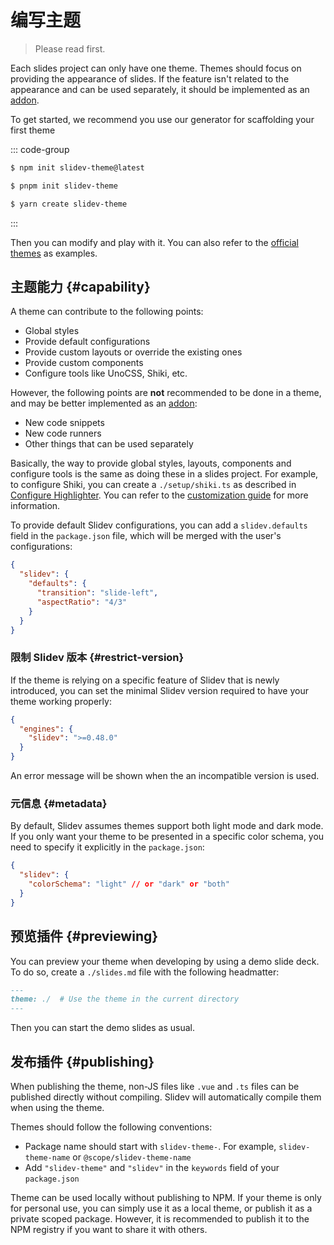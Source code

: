 # 编写主题

> Please read <LinkInline link="guide/theme-addon" /> first.

Each slides project can only have one theme. Themes should focus on providing the appearance of slides. If the feature isn't related to the appearance and can be used separately, it should be implemented as an [addon](./write-addon).

To get started, we recommend you use our generator for scaffolding your first theme

::: code-group

```bash [npm]
$ npm init slidev-theme@latest
```

```bash [pnpm]
$ pnpm init slidev-theme
```

```bash [yarn]
$ yarn create slidev-theme
```

:::

Then you can modify and play with it. You can also refer to the [official themes](../resources/theme-gallery#official-themes) as examples.

## 主题能力 {#capability}

A theme can contribute to the following points:

- Global styles
- Provide default configurations
- Provide custom layouts or override the existing ones
- Provide custom components
- Configure tools like UnoCSS, Shiki, etc.

However, the following points are **not** recommended to be done in a theme, and may be better implemented as an [addon](./write-addon):

- New code snippets
- New code runners
- Other things that can be used separately

Basically, the way to provide global styles, layouts, components and configure tools is the same as doing these in a slides project. For example, to configure Shiki, you can create a `./setup/shiki.ts` as described in [Configure Highlighter](../custom/config-highlighter). You can refer to the [customization guide](/custom/) for more information.

To provide default Slidev configurations, you can add a `slidev.defaults` field in the `package.json` file, which will be merged with the user's configurations:

```json
{
  "slidev": {
    "defaults": {
      "transition": "slide-left",
      "aspectRatio": "4/3"
    }
  }
}
```

### 限制 Slidev 版本 {#restrict-version}

If the theme is relying on a specific feature of Slidev that is newly introduced, you can set the minimal Slidev version required to have your theme working properly:

```json
{
  "engines": {
    "slidev": ">=0.48.0"
  }
}
```

An error message will be shown when the an incompatible version is used.

### 元信息 {#metadata}

By default, Slidev assumes themes support both light mode and dark mode. If you only want your theme to be presented in a specific color schema, you need to specify it explicitly in the `package.json`:

```json
{
  "slidev": {
    "colorSchema": "light" // or "dark" or "both"
  }
}
```

## 预览插件 {#previewing}

You can preview your theme when developing by using a demo slide deck. To do so, create a `./slides.md` file with the following headmatter:

```md
---
theme: ./  # Use the theme in the current directory
---
```

Then you can start the demo slides as usual.

## 发布插件 {#publishing}

When publishing the theme, non-JS files like `.vue` and `.ts` files can be published directly without compiling. Slidev will automatically compile them when using the theme.

Themes should follow the following conventions:

- Package name should start with `slidev-theme-`. For example, `slidev-theme-name` or `@scope/slidev-theme-name`
- Add `"slidev-theme"` and `"slidev"` in the `keywords` field of your `package.json`

Theme can be used locally without publishing to NPM. If your theme is only for personal use, you can simply use it as a local theme, or publish it as a private scoped package. However, it is recommended to publish it to the NPM registry if you want to share it with others.
